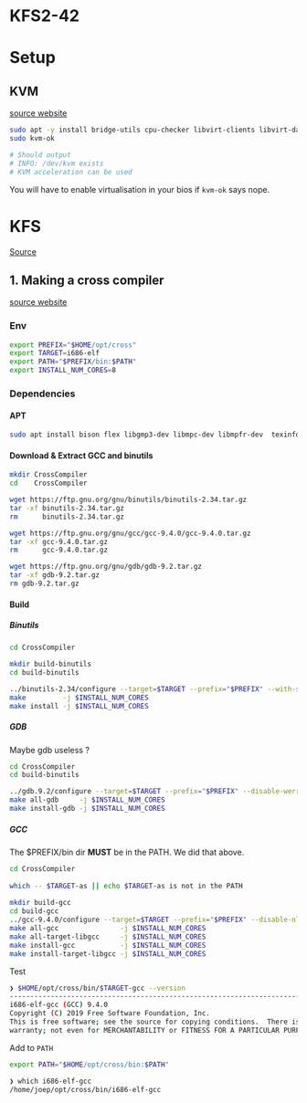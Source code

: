 # KFS2-42

# Setup

## KVM

[source website](https://ubuntu.com/blog/kvm-hyphervisor)

```bash
sudo apt -y install bridge-utils cpu-checker libvirt-clients libvirt-daemon qemu qemu-kvm xorriso mtools
sudo kvm-ok

# Should output
# INFO: /dev/kvm exists
# KVM acceleration can be used
```

You will have to enable virtualisation in your bios if `kvm-ok` says nope.

# KFS

[Source](https://wiki.osdev.org/Bare_Bones)

## 1. Making a cross compiler

[source website](https://wiki.osdev.org/GCC_Cross-Compiler)

### Env

```bash
export PREFIX="$HOME/opt/cross"
export TARGET=i686-elf
export PATH="$PREFIX/bin:$PATH"
export INSTALL_NUM_CORES=8
```

### Dependencies

#### APT

```bash
sudo apt install bison flex libgmp3-dev libmpc-dev libmpfr-dev  texinfo
```

#### Download & Extract GCC and binutils

```bash
mkdir CrossCompiler
cd    CrossCompiler

wget https://ftp.gnu.org/gnu/binutils/binutils-2.34.tar.gz
tar -xf binutils-2.34.tar.gz
rm      binutils-2.34.tar.gz

wget https://ftp.gnu.org/gnu/gcc/gcc-9.4.0/gcc-9.4.0.tar.gz
tar -xf gcc-9.4.0.tar.gz
rm      gcc-9.4.0.tar.gz

wget https://ftp.gnu.org/gnu/gdb/gdb-9.2.tar.gz
tar -xf gdb-9.2.tar.gz
rm gdb-9.2.tar.gz
```

#### Build

##### Binutils

```bash
cd CrossCompiler
 
mkdir build-binutils
cd build-binutils

../binutils-2.34/configure --target=$TARGET --prefix="$PREFIX" --with-sysroot --disable-nls --disable-werror
make         -j $INSTALL_NUM_CORES
make install -j $INSTALL_NUM_CORES
```

##### GDB

Maybe gdb useless ?

```bash
cd CrossCompiler
cd build-binutils

../gdb.9.2/configure --target=$TARGET --prefix="$PREFIX" --disable-werror
make all-gdb     -j $INSTALL_NUM_CORES
make install-gdb -j $INSTALL_NUM_CORES
```

##### GCC

The $PREFIX/bin dir **MUST** be in the PATH. We did that above.

```bash
cd CrossCompiler
 
which -- $TARGET-as || echo $TARGET-as is not in the PATH
 
mkdir build-gcc
cd build-gcc
../gcc-9.4.0/configure --target=$TARGET --prefix="$PREFIX" --disable-nls --enable-languages=c,c++ --without-headers
make all-gcc               -j $INSTALL_NUM_CORES
make all-target-libgcc     -j $INSTALL_NUM_CORES
make install-gcc           -j $INSTALL_NUM_CORES
make install-target-libgcc -j $INSTALL_NUM_CORES
```

Test

```bash
❯ $HOME/opt/cross/bin/$TARGET-gcc --version
------------------------------------------------------------------------------
i686-elf-gcc (GCC) 9.4.0
Copyright (C) 2019 Free Software Foundation, Inc.
This is free software; see the source for copying conditions.  There is NO
warranty; not even for MERCHANTABILITY or FITNESS FOR A PARTICULAR PURPOSE.
````

Add to `PATH`

```bash
export PATH="$HOME/opt/cross/bin:$PATH"

❯ which i686-elf-gcc
/home/joep/opt/cross/bin/i686-elf-gcc
```
